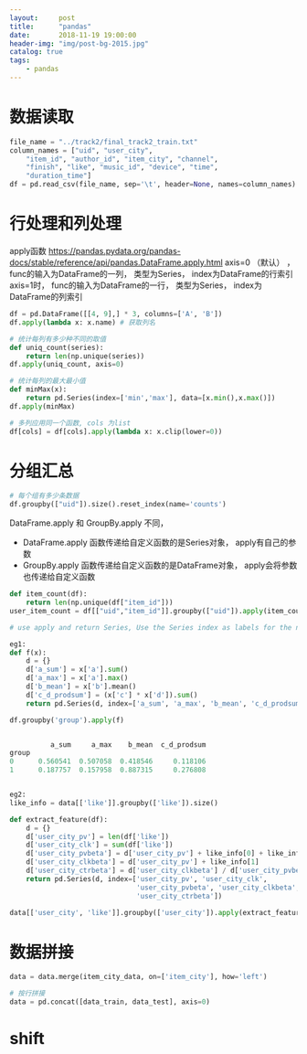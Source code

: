 ```yaml
---
layout:     post
title:      "pandas"
date:       2018-11-19 19:00:00
header-img: "img/post-bg-2015.jpg"
catalog: true
tags:
    - pandas
---
```



# 数据读取

```python
file_name = "../track2/final_track2_train.txt"
column_names = ["uid", "user_city",
    "item_id", "author_id", "item_city", "channel",
    "finish", "like", "music_id", "device", "time",
    "duration_time"]
df = pd.read_csv(file_name, sep='\t', header=None, names=column_names)
```

# 行处理和列处理
apply函数
https://pandas.pydata.org/pandas-docs/stable/reference/api/pandas.DataFrame.apply.html
axis=0 （默认） ，  func的输入为DataFrame的一列， 类型为Series， index为DataFrame的行索引
axis=1时， func的输入为DataFrame的一行， 类型为Series， index为DataFrame的列索引
```python
df = pd.DataFrame([[4, 9],] * 3, columns=['A', 'B'])
df.apply(lambda x: x.name) # 获取列名

```


```python
# 统计每列有多少种不同的取值
def uniq_count(series):
    return len(np.unique(series))
df.apply(uniq_count, axis=0)
```

```python
# 统计每列的最大最小值
def minMax(x):
    return pd.Series(index=['min','max'], data=[x.min(),x.max()])
df.apply(minMax)
```

```python
# 多列应用同一个函数, cols 为list
df[cols] = df[cols].apply(lambda x: x.clip(lower=0))
```


# 分组汇总
```python
# 每个组有多少条数据
df.groupby(["uid"]).size().reset_index(name='counts')
```

DataFrame.apply 和 GroupBy.apply 不同， 
- DataFrame.apply 函数传递给自定义函数的是Series对象， apply有自己的参数 
- GroupBy.apply 函数传递给自定义函数的是DataFrame对象， apply会将参数也传递给自定义函数
```python
def item_count(df):
    return len(np.unique(df["item_id"]))
user_item_count = df[["uid","item_id"]].groupby(["uid"]).apply(item_count)
```

```python
# use apply and return Series, Use the Series index as labels for the new columns

eg1: 
def f(x):
    d = {}
    d['a_sum'] = x['a'].sum()
    d['a_max'] = x['a'].max()
    d['b_mean'] = x['b'].mean()
    d['c_d_prodsum'] = (x['c'] * x['d']).sum()
    return pd.Series(d, index=['a_sum', 'a_max', 'b_mean', 'c_d_prodsum'])

df.groupby('group').apply(f)


          a_sum     a_max    b_mean  c_d_prodsum
group                                           
0      0.560541  0.507058  0.418546     0.118106
1      0.187757  0.157958  0.887315     0.276808


eg2:
like_info = data[['like']].groupby(['like']).size()

def extract_feature(df):
    d = {}
    d['user_city_pv'] = len(df['like'])
    d['user_city_clk'] = sum(df['like'])
    d['user_city_pvbeta'] = d['user_city_pv'] + like_info[0] + like_info[1]
    d['user_city_clkbeta'] = d['user_city_pv'] + like_info[1]
    d['user_city_ctrbeta'] = d['user_city_clkbeta'] / d['user_city_pvbeta']
    return pd.Series(d, index=['user_city_pv', 'user_city_clk', 
                               'user_city_pvbeta', 'user_city_clkbeta',
                               'user_city_ctrbeta'])

data[['user_city', 'like']].groupby(['user_city']).apply(extract_feature)   
```

# 数据拼接
```python
data = data.merge(item_city_data, on=['item_city'], how='left')

# 按行拼接
data = pd.concat([data_train, data_test], axis=0)
```


# shift
